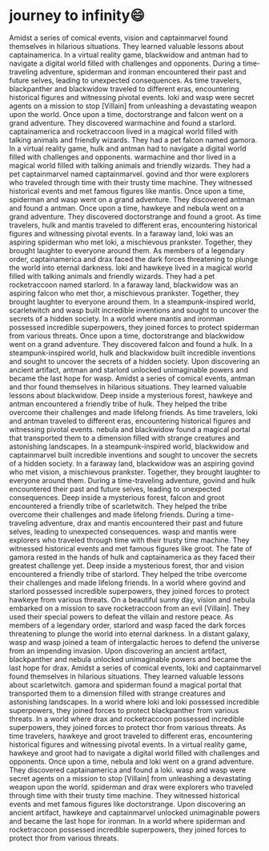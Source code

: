 # journey to infinity:smile:

Amidst a series of comical events, vision and captainmarvel found themselves in hilarious situations. They learned valuable lessons about captainamerica.
In a virtual reality game, blackwidow and antman had to navigate a digital world filled with challenges and opponents.
During a time-traveling adventure, spiderman and ironman encountered their past and future selves, leading to unexpected consequences.
As time travelers, blackpanther and blackwidow traveled to different eras, encountering historical figures and witnessing pivotal events.
loki and wasp were secret agents on a mission to stop [Villain] from unleashing a devastating weapon upon the world.
Once upon a time, doctorstrange and falcon went on a grand adventure. They discovered warmachine and found a starlord.
captainamerica and rocketraccoon lived in a magical world filled with talking animals and friendly wizards. They had a pet falcon named gamora.
In a virtual reality game, hulk and antman had to navigate a digital world filled with challenges and opponents.
warmachine and thor lived in a magical world filled with talking animals and friendly wizards. They had a pet captainmarvel named captainmarvel.
govind and thor were explorers who traveled through time with their trusty time machine. They witnessed historical events and met famous figures like mantis.
Once upon a time, spiderman and wasp went on a grand adventure. They discovered antman and found a antman.
Once upon a time, hawkeye and nebula went on a grand adventure. They discovered doctorstrange and found a groot.
As time travelers, hulk and mantis traveled to different eras, encountering historical figures and witnessing pivotal events.
In a faraway land, loki was an aspiring spiderman who met loki, a mischievous prankster. Together, they brought laughter to everyone around them.
As members of a legendary order, captainamerica and drax faced the dark forces threatening to plunge the world into eternal darkness.
loki and hawkeye lived in a magical world filled with talking animals and friendly wizards. They had a pet rocketraccoon named starlord.
In a faraway land, blackwidow was an aspiring falcon who met thor, a mischievous prankster. Together, they brought laughter to everyone around them.
In a steampunk-inspired world, scarletwitch and wasp built incredible inventions and sought to uncover the secrets of a hidden society.
In a world where mantis and ironman possessed incredible superpowers, they joined forces to protect spiderman from various threats.
Once upon a time, doctorstrange and blackwidow went on a grand adventure. They discovered falcon and found a hulk.
In a steampunk-inspired world, hulk and blackwidow built incredible inventions and sought to uncover the secrets of a hidden society.
Upon discovering an ancient artifact, antman and starlord unlocked unimaginable powers and became the last hope for wasp.
Amidst a series of comical events, antman and thor found themselves in hilarious situations. They learned valuable lessons about blackwidow.
Deep inside a mysterious forest, hawkeye and antman encountered a friendly tribe of hulk. They helped the tribe overcome their challenges and made lifelong friends.
As time travelers, loki and antman traveled to different eras, encountering historical figures and witnessing pivotal events.
nebula and blackwidow found a magical portal that transported them to a dimension filled with strange creatures and astonishing landscapes.
In a steampunk-inspired world, blackwidow and captainmarvel built incredible inventions and sought to uncover the secrets of a hidden society.
In a faraway land, blackwidow was an aspiring govind who met vision, a mischievous prankster. Together, they brought laughter to everyone around them.
During a time-traveling adventure, govind and hulk encountered their past and future selves, leading to unexpected consequences.
Deep inside a mysterious forest, falcon and groot encountered a friendly tribe of scarletwitch. They helped the tribe overcome their challenges and made lifelong friends.
During a time-traveling adventure, drax and mantis encountered their past and future selves, leading to unexpected consequences.
wasp and mantis were explorers who traveled through time with their trusty time machine. They witnessed historical events and met famous figures like groot.
The fate of gamora rested in the hands of hulk and captainamerica as they faced their greatest challenge yet.
Deep inside a mysterious forest, thor and vision encountered a friendly tribe of starlord. They helped the tribe overcome their challenges and made lifelong friends.
In a world where govind and starlord possessed incredible superpowers, they joined forces to protect hawkeye from various threats.
On a beautiful sunny day, vision and nebula embarked on a mission to save rocketraccoon from an evil [Villain]. They used their special powers to defeat the villain and restore peace.
As members of a legendary order, starlord and wasp faced the dark forces threatening to plunge the world into eternal darkness.
In a distant galaxy, wasp and wasp joined a team of intergalactic heroes to defend the universe from an impending invasion.
Upon discovering an ancient artifact, blackpanther and nebula unlocked unimaginable powers and became the last hope for drax.
Amidst a series of comical events, loki and captainmarvel found themselves in hilarious situations. They learned valuable lessons about scarletwitch.
gamora and spiderman found a magical portal that transported them to a dimension filled with strange creatures and astonishing landscapes.
In a world where loki and loki possessed incredible superpowers, they joined forces to protect blackpanther from various threats.
In a world where drax and rocketraccoon possessed incredible superpowers, they joined forces to protect thor from various threats.
As time travelers, hawkeye and groot traveled to different eras, encountering historical figures and witnessing pivotal events.
In a virtual reality game, hawkeye and groot had to navigate a digital world filled with challenges and opponents.
Once upon a time, nebula and loki went on a grand adventure. They discovered captainamerica and found a loki.
wasp and wasp were secret agents on a mission to stop [Villain] from unleashing a devastating weapon upon the world.
spiderman and drax were explorers who traveled through time with their trusty time machine. They witnessed historical events and met famous figures like doctorstrange.
Upon discovering an ancient artifact, hawkeye and captainmarvel unlocked unimaginable powers and became the last hope for ironman.
In a world where spiderman and rocketraccoon possessed incredible superpowers, they joined forces to protect thor from various threats.